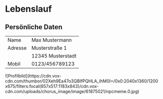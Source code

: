 # Lebenslauf
## Persönliche Daten

<table>
    <tr>
        <td>Name</td>
	<td>Max Mustermann</td>
    </tr>
    <tr>
	<td>Adresse</td>
        <td>Musterstraße 1</td>
    </tr>
    <tr>
        <td></td>
	<td>12345 Musterstadt</td>
    </tr>
    <tr>
	<td>Mobil</td>
        <td>0123/456789123</td>
    </tr>
</table>
![Profilbild](https://cdn.vox-cdn.com/thumbor/02Xeh9Ea47o3QBIfPQHLA_IhM0I=/0x0:2040x1360/1200x675/filters:focal(857x517:1183x843)/cdn.vox-cdn.com/uploads/chorus_image/image/61875021/npcmeme.0.jpg)
